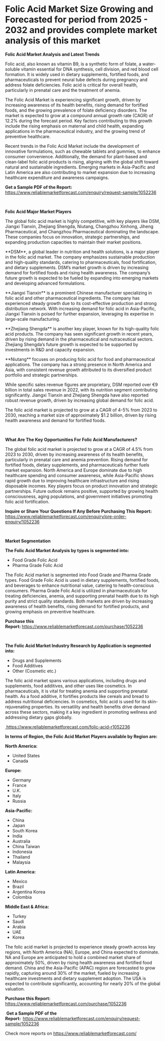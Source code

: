 <p><h1>Folic Acid Market Size Growing and Forecasted for period from 2025 - 2032 and provides complete market analysis of this market</h1></p><p><strong>Folic Acid Market Analysis and Latest Trends</strong></p>
<p><p>Folic acid, also known as vitamin B9, is a synthetic form of folate, a water-soluble vitamin essential for DNA synthesis, cell division, and red blood cell formation. It is widely used in dietary supplements, fortified foods, and pharmaceuticals to prevent neural tube defects during pregnancy and address folate deficiencies. Folic acid is critical for overall health, particularly in prenatal care and the treatment of anemia.</p><p>The Folic Acid Market is experiencing significant growth, driven by increasing awareness of its health benefits, rising demand for fortified foods, and the growing prevalence of folate deficiency disorders. The market is expected to grow at a compound annual growth rate (CAGR) of 12.2% during the forecast period. Key factors contributing to this growth include the rising emphasis on maternal and child health, expanding applications in the pharmaceutical industry, and the growing trend of preventive healthcare.</p><p>Recent trends in the Folic Acid Market include the development of innovative formulations, such as chewable tablets and gummies, to enhance consumer convenience. Additionally, the demand for plant-based and clean-label folic acid products is rising, aligning with the global shift toward natural and sustainable ingredients. Emerging markets in Asia-Pacific and Latin America are also contributing to market expansion due to increasing healthcare expenditure and awareness campaigns.</p></p>
<p><strong>Get a Sample PDF of the Report:&nbsp;</strong> <a href="https://www.reliablemarketforecast.com/enquiry/request-sample/1052236?utm_campaign=950&utm_medium=2&utm_source=Github&utm_content=ia&utm_term=26012025&utm_id=folic-acid">https://www.reliablemarketforecast.com/enquiry/request-sample/1052236</a></p>
<p>&nbsp;</p>
<p><strong>Folic Acid Major Market Players</strong></p>
<p><p>The global folic acid market is highly competitive, with key players like DSM, Jiangxi Tianxin, Zhejiang Shengda, Niutang, Changzhou Xinhong, Jiheng Pharmaceutical, and Changzhou Pharmaceutical dominating the landscape. These companies focus on innovation, strategic partnerships, and expanding production capacities to maintain their market positions.</p><p>**DSM**, a global leader in nutrition and health solutions, is a major player in the folic acid market. The company emphasizes sustainable production and high-quality standards, catering to pharmaceuticals, food fortification, and dietary supplements. DSM’s market growth is driven by increasing demand for fortified foods and rising health awareness. The company’s future growth is expected to be fueled by expanding into emerging markets and developing advanced formulations.</p><p>**Jiangxi Tianxin** is a prominent Chinese manufacturer specializing in folic acid and other pharmaceutical ingredients. The company has experienced steady growth due to its cost-effective production and strong distribution network. With increasing demand for folic acid in Asia-Pacific, Jiangxi Tianxin is poised for further expansion, leveraging its expertise in large-scale manufacturing.</p><p>**Zhejiang Shengda** is another key player, known for its high-quality folic acid products. The company has seen significant growth in recent years, driven by rising demand in the pharmaceutical and nutraceutical sectors. Zhejiang Shengda’s future growth is expected to be supported by investments in R&D and capacity expansion.</p><p>**Niutang** focuses on producing folic acid for food and pharmaceutical applications. The company has a strong presence in North America and Asia, with consistent revenue growth attributed to its diversified product portfolio and strategic partnerships.</p><p>While specific sales revenue figures are proprietary, DSM reported over €9 billion in total sales revenue in 2022, with its nutrition segment contributing significantly. Jiangxi Tianxin and Zhejiang Shengda have also reported robust revenue growth, driven by increasing global demand for folic acid.</p><p>The folic acid market is projected to grow at a CAGR of 4-5% from 2023 to 2030, reaching a market size of approximately $1.2 billion, driven by rising health awareness and demand for fortified foods.</p></p>
<p>&nbsp;</p>
<p><strong>What Are The Key Opportunities For Folic Acid Manufacturers?</strong></p>
<p><p>The global folic acid market is projected to grow at a CAGR of 4.5% from 2023 to 2030, driven by increasing awareness of its health benefits, particularly in prenatal care and anemia prevention. Rising demand for fortified foods, dietary supplements, and pharmaceuticals further fuels market expansion. North America and Europe dominate due to high healthcare spending and consumer awareness, while Asia-Pacific shows rapid growth due to improving healthcare infrastructure and rising disposable incomes. Key players focus on product innovation and strategic partnerships. Future outlook remains positive, supported by growing health consciousness, aging populations, and government initiatives promoting folic acid fortification.</p></p>
<p><strong>Inquire or Share Your Questions If Any Before Purchasing This Report:</strong> <a href="https://www.reliablemarketforecast.com/enquiry/pre-order-enquiry/1052236?utm_campaign=950&utm_medium=2&utm_source=Github&utm_content=ia&utm_term=26012025&utm_id=folic-acid">https://www.reliablemarketforecast.com/enquiry/pre-order-enquiry/1052236</a></p>
<p>&nbsp;</p>
<p><strong>Market Segmentation</strong></p>
<p><strong>The Folic Acid Market Analysis by types is segmented into:</strong></p>
<p><ul><li>Food Grade Folic Acid</li><li>Pharma Grade Folic Acid</li></ul></p>
<p><p>The Folic Acid market is segmented into Food Grade and Pharma Grade types. Food Grade Folic Acid is used in dietary supplements, fortified foods, and beverages to enhance nutritional value, catering to health-conscious consumers. Pharma Grade Folic Acid is utilized in pharmaceuticals for treating deficiencies, anemia, and supporting prenatal health due to its high purity and strict quality standards. Both markets are driven by increasing awareness of health benefits, rising demand for fortified products, and growing emphasis on preventive healthcare.</p></p>
<p><strong>Purchase this Report:&nbsp;</strong><a href="https://www.reliablemarketforecast.com/purchase/1052236?utm_campaign=950&utm_medium=2&utm_source=Github&utm_content=ia&utm_term=26012025&utm_id=folic-acid">https://www.reliablemarketforecast.com/purchase/1052236</a></p>
<p>&nbsp;</p>
<p><strong>The Folic Acid Market Industry Research by Application is segmented into:</strong></p>
<p><ul><li>Drugs and Supplements</li><li>Food Additives</li><li>Other (Cosmetic etc.)</li></ul></p>
<p><p>The folic acid market spans various applications, including drugs and supplements, food additives, and other uses like cosmetics. In pharmaceuticals, it is vital for treating anemia and supporting prenatal health. As a food additive, it fortifies products like cereals and bread to address nutritional deficiencies. In cosmetics, folic acid is used for its skin-rejuvenating properties. Its versatility and health benefits drive demand across these sectors, making it a key ingredient in promoting wellness and addressing dietary gaps globally.</p></p>
<p><a href="https://www.reliablemarketforecast.com/folic-acid-r1052236?utm_campaign=950&utm_medium=2&utm_source=Github&utm_content=ia&utm_term=26012025&utm_id=folic-acid">&nbsp;https://www.reliablemarketforecast.com/folic-acid-r1052236</a></p>
<p><strong>In terms of Region, the Folic Acid Market Players available by Region are:</strong></p>
<p>
    <p> <strong> North America: </strong>
        <ul>
            <li>United States</li>
            <li>Canada</li>
        </ul>
        </p> 
    <p> <strong> Europe: </strong>
        <ul>
            <li>Germany</li>
            <li>France</li>
            <li>U.K.</li>
            <li>Italy</li>
            <li>Russia</li>
        </ul>
        </p> 
    <p> <strong> Asia-Pacific: </strong>
        <ul>
            <li>China</li>
            <li>Japan</li>
            <li>South Korea</li>
            <li>India</li>
            <li>Australia</li>
            <li>China Taiwan</li>
            <li>Indonesia</li>
            <li>Thailand</li>
            <li>Malaysia</li>
        </ul>
        </p> 
    <p> <strong> Latin America: </strong>
        <ul>
            <li>Mexico</li>
            <li>Brazil</li>
            <li>Argentina Korea</li>
            <li>Colombia</li>
        </ul>
        </p> 
    <p> <strong> Middle East & Africa: </strong>
        <ul>
            <li>Turkey</li>
            <li>Saudi</li>
            <li>Arabia</li>
            <li>UAE</li>
            <li>Korea</li>
        </ul>
    </p>
    </p>
<p><p>The folic acid market is projected to experience steady growth across key regions, with North America (NA), Europe, and China expected to dominate. NA and Europe are anticipated to hold a combined market share of approximately 50%, driven by rising health awareness and fortified food demand. China and the Asia-Pacific (APAC) region are forecasted to grow rapidly, capturing around 30% of the market, fueled by increasing healthcare investments and dietary supplement adoption. The USA is expected to contribute significantly, accounting for nearly 20% of the global valuation.</p></p>
<p><strong>Purchase this Report: </strong><a href="https://www.reliablemarketforecast.com/purchase/1052236?utm_campaign=950&utm_medium=2&utm_source=Github&utm_content=ia&utm_term=26012025&utm_id=folic-acid">https://www.reliablemarketforecast.com/purchase/1052236</a></p>
<p>&nbsp;<strong>Get a Sample PDF of the Report:&nbsp;&nbsp;</strong><a href="https://www.reliablemarketforecast.com/enquiry/request-sample/1052236?utm_campaign=950&utm_medium=2&utm_source=Github&utm_content=ia&utm_term=26012025&utm_id=folic-acid">https://www.reliablemarketforecast.com/enquiry/request-sample/1052236</a></p>
<p><strong></strong></p>
<p>Check more reports on <a href="https://www.reliablemarketforecast.com/?utm_campaign=950&utm_medium=2&utm_source=Github&utm_content=ia&utm_term=26012025&utm_id=folic-acid">https://www.reliablemarketforecast.com/</a></p>